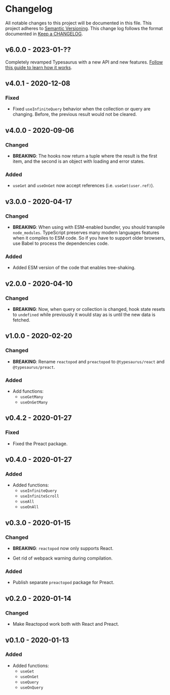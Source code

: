 # Changelog

All notable changes to this project will be documented in this file.
This project adheres to [Semantic Versioning].
This change log follows the format documented in [Keep a CHANGELOG].

[semantic versioning]: http://semver.org/
[keep a changelog]: http://keepachangelog.com/

## v6.0.0 - 2023-01-??

Completely revamped Typesaurus with a new API and new features. [Follow this guide to learn how it works](https://typesaurus.com/get-started/).

## v4.0.1 - 2020-12-08

### Fixed

- Fixed `useInfiniteQuery` behavior when the collection or query are changing. Before, the previous result would not be cleared.

## v4.0.0 - 2020-09-06

### Changed

- **BREAKING**: The hooks now return a tuple where the result is the first item, and the second is an object with loading and error states.

### Added

- `useGet` and `useOnGet` now accept references (i.e. `useGet(user.ref)`).

## v3.0.0 - 2020-04-17

### Changed

- **BREAKING**: When using with ESM-enabled bundler, you should transpile `node_modules`. TypeScript preserves many modern languages features when it compiles to ESM code. So if you have to support older browsers, use Babel to process the dependencies code.

### Added

- Added ESM version of the code that enables tree-shaking.

## v2.0.0 - 2020-04-10

### Changed

- **BREAKING**: Now, when query or collection is changed, hook state resets to `undefined` while previously it would stay as is until the new data is fetched.

## v1.0.0 - 2020-02-20

### Changed

- **BREAKING**: Rename `reactopod` and `preactopod` to `@typesaurus/react` and `@typesaurus/preact`.

### Added

- Add functions:
  - `useGetMany`
  - `useOnGetMany`

## v0.4.2 - 2020-01-27

### Fixed

- Fixed the Preact package.

## v0.4.0 - 2020-01-27

### Added

- Added functions:
  - `useInfiniteQuery`
  - `useInfiniteScroll`
  - `useAll`
  - `useOnAll`

## v0.3.0 - 2020-01-15

### Changed

- **BREAKING**: `reactopod` now only supports React.

- Get rid of webpack warning during compilation.

### Added

- Publish separate `preactopod` package for Preact.

## v0.2.0 - 2020-01-14

### Changed

- Make Reactopod work both with React and Preact.

## v0.1.0 - 2020-01-13

### Added

- Added functions:
  - `useGet`
  - `useOnGet`
  - `useQuery`
  - `useOnQuery`
